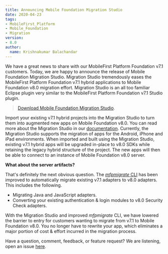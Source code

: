 ```yaml
---
title: Announcing Mobile Foundation Migration Studio
date: 2020-04-23
tags:
- MobileFirst_Platform
- Mobile_Foundation
- Migration
version:
- 8.0
author:
  name: Krishnakumar Balachandar
---
```


We have a great news to share with our MobileFirst Platform Foundation v7.1 customers. Today, we are happy to announce the release of Mobile Foundation Migration Studio. Migration Studio tremendously eases the MobileFirst Platform Foundation v7.1 hybrid applications to Mobile Foundation v8.0 migration effort. Migration Studio is an all too familiar Eclipse plugin very similar to the MobileFirst Platform Foundation v7.1 Studio plugin.

> [Download Mobile Foundation Migration Studio](https://github.com/MobileFirst-Platform-Developer-Center/Mobile-Foundation-Migration-Studio/releases/download/20200421-1300/Mobile-Foundation-Migration-Studio-20200421-1300.zip).

Import your existing v7.1 hybrid projects into the Migration Studio to turn them into augmented new apps on Mobile Foundation v8.0. You can read more about the Migration Studio in our [documentation]({{site.baseurl}}/tutorials/en/foundation/8.0/upgrading/migration-studio/).
Currently, the Migration Studio supports the migration of apps for the Android, iPhone and iPad environments. When imported and built using the Migration Studio, existing v7.1 hybrid apps will be upgraded in-place to v8.0 SDKs while retaining the legacy hybrid structure of the project. The new apps will then be able to connect to an instance of Mobile Foundation v8.0 server.

**What about the server artifacts?**

That's definitely the next obvious question. The [*mfpmigrate* CLI](https://www.npmjs.com/package/mfpmigrate-cli) has been improved to automatically migrate existing v7.1 adapters to v8.0 adapters. This includes the following.
* Migrating Java and JavaScript adapters.
* Converting your existing authentication & login modules to v8.0 Security Check adapters.

With the Migration Studio and improved *mfpmigrate* CLI, we have lowered the barrier to entry for customers wanting to migrate from v7.1 to Mobile Foundation v8.0. You no longer have to rewrite your app, which eliminates a major portion of cost & effort incurred in the migration process.

Have a question, comment, feedback, or feature request? We are listening, open an issue [here](https://github.com/MobileFirst-Platform-Developer-Center/Mobile-Foundation-Migration-Studio/issues).

